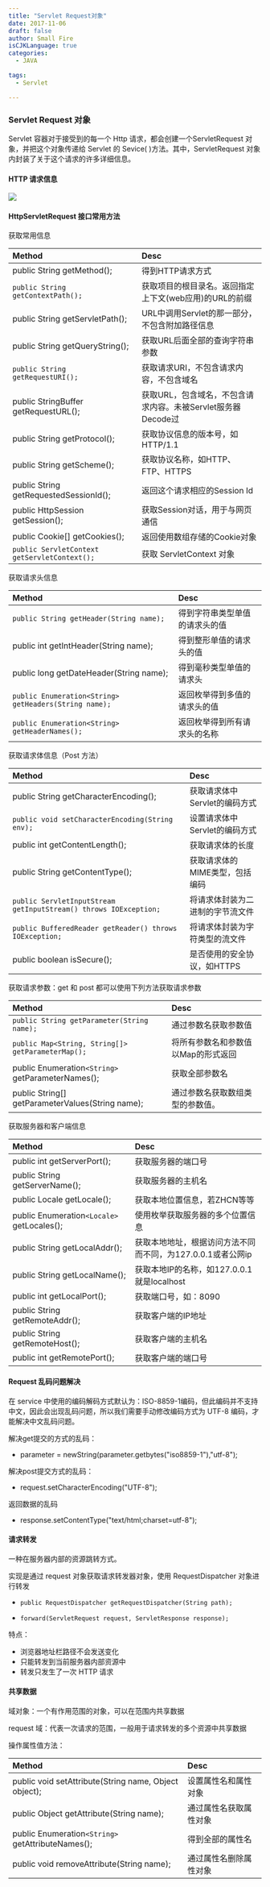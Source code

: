 ```yaml
---
title: "Servlet Request对象"
date: 2017-11-06
draft: false
author: Small Fire
isCJKLanguage: true
categories: 
  - JAVA

tags: 
  - Servlet

---
```


### Servlet Request 对象

Servlet 容器对于接受到的每一个 Http 请求，都会创建一个ServletRequest 对象，并把这个对象传递给 Servlet 的 Sevice( )方法。其中，ServletRequest 对象内封装了关于这个请求的许多详细信息。

#### HTTP 请求信息

![](/images/Tomcat/HTTPRequest.png)

#### HttpServletRequest 接口常用方法

获取常用信息

| Method                                       | Desc                                                         |
| :------------------------------------------- | :----------------------------------------------------------- |
| public String getMethod();                   | 得到HTTP请求方式                                             |
| `public String getContextPath();`            | 获取项目的根目录名。返回指定上下文(web应用)的URL的前缀       |
| public String getServletPath();              | URL中调用Servlet的那一部分，不包含附加路径信息               |
| public String getQueryString();              | 获取URL后面全部的查询字符串参数                              |
| `public String getRequestURI();`             | 获取请求URI，不包含请求内容，不包含域名                      |
| public StringBuffer getRequestURL();         | 获取URL，包含域名，不包含请求内容。未被Servlet服务器Decode过 |
| public String getProtocol();                 | 获取协议信息的版本号，如HTTP/1.1                             |
| public String getScheme();                   | 获取协议名称，如HTTP、FTP、HTTPS                             |
| public String getRequestedSessionId();       | 返回这个请求相应的Session Id                                 |
| public HttpSession getSession();             | 获取Session对话，用于与网页通信                              |
| public Cookie[] getCookies();                | 返回使用数组存储的Cookie对象                                 |
| `public ServletContext getServletContext();` | 获取 ServletContext 对象                                     |

获取请求头信息

| Method                                                | Desc                           |
| :---------------------------------------------------- | :----------------------------- |
| `public String getHeader(String name);`               | 得到字符串类型单值的请求头的值 |
| public int getIntHeader(String name);                 | 得到整形单值的请求头的值       |
| public long getDateHeader(String name);               | 得到毫秒类型单值的请求头       |
| `public Enumeration<String> getHeaders(String name);` | 返回枚举得到多值的请求头的值   |
| `public Enumeration<String> getHeaderNames();`        | 返回枚举得到所有请求头的名称   |

获取请求体信息（Post 方法）

| Method                                                       | Desc                             |
| :----------------------------------------------------------- | :------------------------------- |
| public String getCharacterEncoding();                        | 获取请求体中Servlet的编码方式    |
| `public void setCharacterEncoding(String env);`              | 设置请求体中Servlet的编码方式    |
| public int getContentLength();                               | 获取请求体的长度                 |
| public String getContentType();                              | 获取请求体的MIME类型，包括编码   |
| `public ServletInputStream getInputStream() throws IOException;` | 将请求体封装为二进制的字节流文件 |
| `public BufferedReader getReader() throws IOException;`      | 将请求体封装为字符类型的流文件   |
| public boolean isSecure();                                   | 是否使用的安全协议，如HTTPS      |

获取请求参数：get 和 post 都可以使用下列方法获取请求参数

| Method                                            | Desc                                |
| :------------------------------------------------ | :---------------------------------- |
| `public String getParameter(String name);`        | 通过参数名获取参数值                |
| `public Map<String, String[]> getParameterMap();` | 将所有参数名和参数值以Map的形式返回 |
| public Enumeration`<String>` getParameterNames(); | 获取全部参数名                      |
| public String[] getParameterValues(String name);  | 通过参数名获取数组类型的参数值。    |

获取服务器和客户端信息

| Method                                     | Desc                                                        |
| :----------------------------------------- | :---------------------------------------------------------- |
| public int getServerPort();                | 获取服务器的端口号                                          |
| public String getServerName();             | 获取服务器的主机名                                          |
| public Locale getLocale();                 | 获取本地位置信息，若ZHCN等等                                |
| public Enumeration`<Locale> `getLocales(); | 使用枚举获取服务器的多个位置信息                            |
| public String getLocalAddr();              | 获取本地地址，根据访问方法不同而不同，为127.0.0.1或者公网ip |
| public String getLocalName();              | 获取本地IP的名称，如127.0.0.1就是localhost                  |
| public int getLocalPort();                 | 获取端口号，如：8090                                        |
| public String getRemoteAddr();             | 获取客户端的IP地址                                          |
| public String getRemoteHost();             | 获取客户端的主机名                                          |
| public int getRemotePort();                | 获取客户端的端口号                                          |

#### Request 乱码问题解决

在 service 中使用的编码解码方式默认为：ISO-8859-1编码，但此编码并不支持中文，因此会出现乱码问题，所以我们需要手动修改编码方式为 UTF-8 编码，才能解决中文乱码问题。

解决get提交的方式的乱码：

- parameter = newString(parameter.getbytes("iso8859-1"),"utf-8");

解决post提交方式的乱码：

- request.setCharacterEncoding("UTF-8");

返回数据的乱码

- response.setContentType("text/html;charset=utf-8");

#### 请求转发

一种在服务器内部的资源跳转方式。

实现是通过 request 对象获取请求转发器对象，使用 RequestDispatcher 对象进行转发

- `public RequestDispatcher getRequestDispatcher(String path);`

- `forward(ServletRequest request, ServletResponse response);`

特点：

- 浏览器地址栏路径不会发送变化
- 只能转发到当前服务器内部资源中
- 转发只发生了一次 HTTP 请求

#### 共享数据

域对象：一个有作用范围的对象，可以在范围内共享数据

request 域：代表一次请求的范围，一般用于请求转发的多个资源中共享数据

操作属性值方法：

| Method                                                | Desc                   |
| :---------------------------------------------------- | :--------------------- |
| public void setAttribute(String name, Object object); | 设置属性名和属性对象   |
| public Object getAttribute(String name);              | 通过属性名获取属性对象 |
| public Enumeration`<String>` getAttributeNames();     | 得到全部的属性名       |
| public void removeAttribute(String name);             | 通过属性名删除属性对象 |